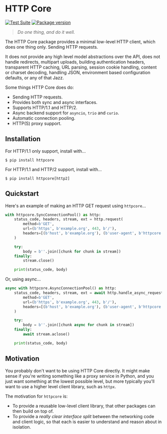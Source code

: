 # HTTP Core

[![Test Suite](https://github.com/encode/httpcore/workflows/Test%20Suite/badge.svg)](https://github.com/encode/httpcore/actions)
[![Package version](https://badge.fury.io/py/httpcore.svg)](https://pypi.org/project/httpcore/)

> *Do one thing, and do it well.*

The HTTP Core package provides a minimal low-level HTTP client, which does
one thing only. Sending HTTP requests.

It does not provide any high level model abstractions over the API,
does not handle redirects, multipart uploads, building authentication headers,
transparent HTTP caching, URL parsing, session cookie handling,
content or charset decoding, handling JSON, environment based configuration
defaults, or any of that Jazz.

Some things HTTP Core does do:

* Sending HTTP requests.
* Provides both sync and async interfaces.
* Supports HTTP/1.1 and HTTP/2.
* Async backend support for `asyncio`, `trio` and `curio`.
* Automatic connection pooling.
* HTTP(S) proxy support.

## Installation

For HTTP/1.1 only support, install with...

```shell
$ pip install httpcore
```

For HTTP/1.1 and HTTP/2 support, install with...

```shell
$ pip install httpcore[http2]
```

## Quickstart

Here's an example of making an HTTP GET request using `httpcore`...

```python
with httpcore.SyncConnectionPool() as http:
    status_code, headers, stream, ext = http.request(
        method=b'GET',
        url=(b'https', b'example.org', 443, b'/'),
        headers=[(b'host', b'example.org'), (b'user-agent', b'httpcore')]
    )

    try:
        body = b''.join([chunk for chunk in stream])
    finally:
        stream.close()

    print(status_code, body)
```

Or, using async...

```python
async with httpcore.AsyncConnectionPool() as http:
    status_code, headers, stream, ext = await http.handle_async_request(
        method=b'GET',
        url=(b'https', b'example.org', 443, b'/'),
        headers=[(b'host', b'example.org'), (b'user-agent', b'httpcore')]
    )

    try:
        body = b''.join([chunk async for chunk in stream])
    finally:
        await stream.aclose()

    print(status_code, body)
```

## Motivation

You probably don't want to be using HTTP Core directly. It might make sense if
you're writing something like a proxy service in Python, and you just want
something at the lowest possible level, but more typically you'll want to use
a higher level client library, such as `httpx`.

The motivation for `httpcore` is:

* To provide a reusable low-level client library, that other packages can then build on top of.
* To provide a *really clear interface split* between the networking code and client logic,
  so that each is easier to understand and reason about in isolation.
